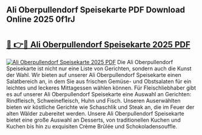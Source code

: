 ## Ali Oberpullendorf Speisekarte PDF Download Online 2025 0f1rJ

# <h2><a href="http://gce9tzz.nevu.top/?p=Ali+Oberpullendorf+Speisekarte">🔗 👉🔴 Ali Oberpullendorf Speisekarte 2025 PDF</a></h2>

[![Ali Oberpullendorf Speisekarte 2025 PDF](https://i.imgur.com/dBaPXMq.png)](http://gce9tzz.nevu.top/?p=Ali+Oberpullendorf+Speisekarte)
Die Ali Oberpullendorf Speisekarte ist nicht nur eine Liste von Gerichten, sondern auch die Kunst der Wahl. Wir bieten auf unserer Ali Oberpullendorf Speisekarte einen Salatbereich an, in dem Sie aus frischen Gemüse- und Obstsalaten für ein leichtes und leckeres Mittagessen wählen können. Für Fleischliebhaber gibt es auf unserer Ali Oberpullendorf Speisekarte eine Auswahl an Gerichten: Rindfleisch, Schweinefleisch, Huhn und Fisch. Unseren Auserwählten bieten wir köstliche Gerichte wie Schaschlik und Steak an, die im Feuer der alten Wälder zubereitet werden. Unsere Ali Oberpullendorf Speisekarte bietet eine große Auswahl an Desserts, von traditionellen Kuchen und Kuchen bis hin zu exquisiten Crème Brûlée und Schokoladensouffle.
